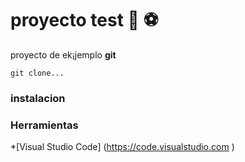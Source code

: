 # proyecto test 🏀 ⚽️

proyecto de ek¡jemplo **git**

```
git clone...
````

### instalacion

### Herramientas

*[Visual Studio Code] (https://code.visualstudio.com )